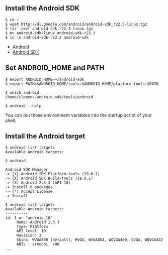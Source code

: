 ## Install the Android SDK

```
$ cd ~
$ wget http://dl.google.com/android/android-sdk_r22.3-linux.tgz
$ tar -zxvf android-sdk_r22.3-linux.tgz
$ mv android-sdk-linux android-sdk-r22.3
$ ln -s android-sdk-r22.3 android-sdk
```

* [Android](http://www.android.com/)
* [Android SDK](https://developer.android.com/sdk/)

## Set ANDROID_HOME and PATH

```
$ export ANDROID_HOME=~/android-sdk
$ export PATH=$ANDROID_HOME/tools:$ANDROID_HOME/platform-tools:$PATH

$ which android
/home/clemens/android-sdk/tools/android

$ android --help
```

You can put these environment variables into the startup script of your shell.

## Install the Android target

```
$ android list targets
Available Android targets:

$ android

Android SDK Manager
-> [X] Android SDK Platform-tools (19.0.1)
-> [X] Android SDK Build-tools (19.0.1)
-> [X] Android 2.3.3 (API 10)
-> Install 6 packages...
-> (*) Accept License
-> Install

$ android list targets
Available Android targets:
----------
id: 1 or "android-10"
     Name: Android 2.3.3
     Type: Platform
     API level: 10
     Revision: 2
     Skins: WVGA800 (default), HVGA, WVGA854, WQVGA400, QVGA, WQVGA432
     ABIs : armeabi, x86
...
```

